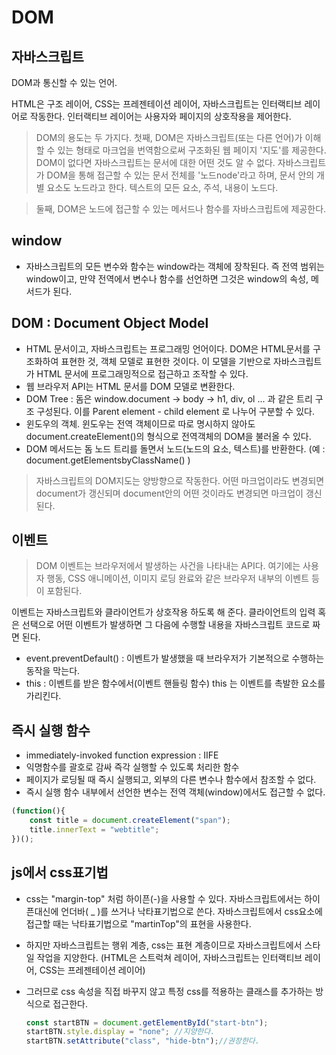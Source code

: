 # DOM

## 자바스크립트

DOM과 통신할 수 있는 언어. 

HTML은 구조 레이어, CSS는 프레젠테이션 레이어, 자바스크립트는 인터랙티브 레이어로 작동한다. 인터랙티브 레이어는 사용자와 페이지의 상호작용을 제어한다. 

> DOM의 용도는 두 가지다. 첫째, DOM은 자바스크립트(또는 다른 언어)가 이해할 수 있는 형태로 마크업을 번역함으로써 구조화된 웹 페이지 '지도'를 제공한다. DOM이 없다면 자바스크립트는 문서에 대한 어떤 것도 알 수 없다. 자바스크립트가 DOM을 통해 접근할 수 있는 문서 전체를 '노드node'라고 하며, 문서 안의 개별 요소도 노드라고 한다. 텍스트의 모든 요소, 주석, 내용이 노드다.

> 둘째, DOM은 노드에 접근할 수 있는 메서드나 함수를 자바스크립트에 제공한다.

## window

- 자바스크립트의 모든 변수와 함수는 window라는 객체에 장착된다. 즉 전역 범위는 window이고, 만약 전역에서 변수나 함수를 선언하면 그것은 window의 속성, 메서드가 된다.

## DOM : Document Object Model

- HTML 문서이고, 자바스크립트는 프로그래밍 언어이다. DOM은 HTML문서를 구조화하여 표현한 것, 객체 모델로 표현한 것이다. 이 모델을 기반으로 자바스크립트가 HTML 문서에 프로그래밍적으로 접근하고 조작할 수 있다.
- 웹 브라우저 API는 HTML 문서를 DOM 모델로 변환한다.
- DOM Tree : 돔은 window.document → body → h1, div, ol ... 과 같은 트리 구조 구성된다. 이를 Parent element - child element 로 나누어 구분할 수 있다.
- 윈도우의 객체. 윈도우는 전역 객체이므로 따로 명시하지 않아도 document.createElement()의 형식으로 전역객체의 DOM을 불러올 수 있다.
- DOM 메서드는 돔 노드 트리를 돌면서 노드(노드의 요소, 텍스트)를 반환한다. (예 : document.getElementsbyClassName() )

> 자바스크립트의 DOM지도는 양방향으로 작동한다.  어떤 마크업이라도 변경되면 document가 갱신되며 document안의 어떤 것이라도 변경되면 마크업이 갱신된다.

## 이벤트

> DOM 이벤트는 브라우저에서 발생하는 사건을 나타내는 API다. 여기에는 사용자 행동, CSS 애니메이션, 이미지 로딩 완료와 같은 브라우저 내부의 이벤트 등이 포함된다.

이벤트는 자바스크립트와 클라이언트가 상호작용 하도록 해 준다. 클라이언트의 입력 혹은 선택으로 어떤 이벤트가 발생하면 그 다음에 수행할 내용을 자바스크립트 코드로 짜면 된다. 

- event.preventDefault() : 이벤트가 발생했을 때 브라우저가 기본적으로 수행하는 동작을 막는다.
- this : 이벤트를 받은 함수에서(이벤트 핸들링 함수) this 는 이벤트를 촉발한 요소를 가리킨다.

## 즉시 실행 함수

- immediately-invoked function expression : IIFE
- 익명함수를 괄호로 감싸 즉각 실행할 수 있도록 처리한 함수
- 페이지가 로딩될 때 즉시 실행되고, 외부의 다른 변수나 함수에서 참조할 수 없다.
- 즉시 실행 함수 내부에서 선언한 변수는 전역 객체(window)에서도 접근할 수 없다.

```jsx
(function(){
	const title = document.createElement("span");
	title.innerText = "webtitle";
})();
```

## js에서 css표기법

- css는 "margin-top" 처럼 하이픈(-)을 사용할 수 있다. 자바스크립트에서는 하이픈대신에 언더바( _ )를 쓰거나 낙타표기법으로 쓴다. 자바스크립트에서 css요소에 접근할 때는 낙타표기법으로 "martinTop"의 표현을 사용한다.
- 하지만 자바스크립트는 행위 계층, css는 표현 계층이므로 자바스크립트에서 스타일 작업을 지양한다. (HTML은 스트럭쳐 레이어, 자바스크립트는 인터랙티브 레이어, CSS는 프레젠테이션 레이어)
- 그러므로 css 속성을 직접 바꾸지 않고 특정 css를 적용하는 클래스를 추가하는 방식으로 접근한다.

    ```jsx
    const startBTN = document.getElementById("start-btn");
    startBTN.style.display = "none"; //지양한다.
    startBTN.setAttribute("class", "hide-btn");//권장한다.
    ```